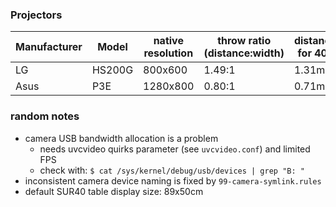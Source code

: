 ### Projectors

  | Manufacturer | Model |  native resolution | throw ratio (distance:width) | distance for 40" |
  |--------------|--------|-------------------|------------------------------|------------------|
  | LG           | HS200G | 800x600           | 1.49:1                       | 1.31m            |
  | Asus         | P3E    | 1280x800          | 0.80:1                        | 0.71m            |

### random notes

  * camera USB bandwidth allocation is a problem
    * needs uvcvideo quirks parameter (see `uvcvideo.conf`) and limited FPS
    * check with: `$ cat /sys/kernel/debug/usb/devices | grep "B: "`
  * inconsistent camera device naming is fixed by `99-camera-symlink.rules`
  * default SUR40 table display size: 89x50cm
